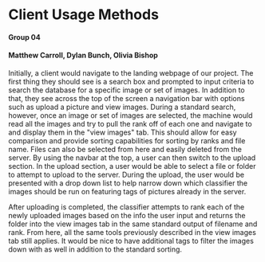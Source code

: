 # Client Usage Methods
#### Group 04
#### Matthew Carroll, Dylan Bunch, Olivia Bishop

Initially, a client would navigate to the landing webpage of our project. The first thing they should see is a search box and prompted to input criteria to search the database for a specific image or set of images. In addition to that, they see across the top of the screen a navigation bar with options such as upload a picture and view images. During a standard search, however, once an image or set of images are selected, the machine would read all the images and try to pull the rank off of each one and navigate to and display them in the "view images" tab. This should allow for easy comparison and provide sorting capabilities for sorting by ranks and file name. Files can also be selected from here and easily deleted from the server. By using the navbar at the top, a user can then switch to the upload section. In the upload section, a user would be able to select a file or folder to attempt to upload to the server. During the upload, the user would be presented with a drop down list to help narrow down which classifier the images should be run on featuring tags of pictures already in the server.

After uploading is completed, the classifier attempts to rank each of the newly uploaded images based on the info the user input and returns the folder into the view images tab in the same standard output of filename and rank. From here, all the same tools previously described in the view images tab still applies. It would be nice to have additional tags to filter the images down with as well in addition to the standard sorting.   